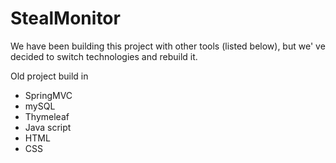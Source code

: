# StealMonitor

We have been building this project with other tools (listed below), but we' ve decided to switch technologies and rebuild it.

Old project build in 
- SpringMVC
- mySQL
- Thymeleaf
- Java script
- HTML
- CSS

